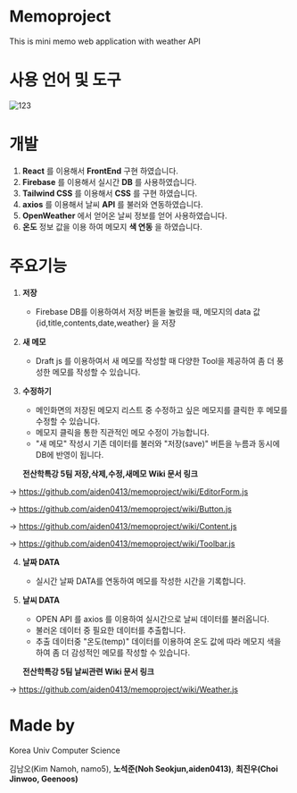 # Memoproject

This is mini memo web application with weather API

# 사용 언어 및 도구

![123](https://user-images.githubusercontent.com/84571770/122160582-24610680-ceab-11eb-9349-9bab800fcdee.png)


# 개발
 1. **React** 를 이용해서 **FrontEnd** 구현 하였습니다.
 2. **Firebase** 를 이용해서 실시간 **DB** 를 사용하였습니다.
 3. **Tailwind CSS** 를 이용해서 **CSS** 를 구현 하였습니다.
 4. **axios** 를 이용해서 날씨 **API** 를 불러와 연동하였습니다.
 5. **OpenWeather** 에서 얻어온 날씨 정보를 얻어 사용하였습니다.
 6. **온도** 정보 값을 이용 하여 메모지 **색 연동** 을 하였습니다.

# 주요기능
 1. **저장**
    - Firebase DB를 이용하여서 저장 버튼을 눌렀을 때, 메모지의 data 값 {id,title,contents,date,weather} 을 저장
 2. **새 메모**
    - Draft js 를 이용하여서 새 메모를 작성할 때 다양한 Tool을 제공하여 좀 더 풍성한 메모를 작성할 수 있습니다.
 3. **수정하기**
    - 메인화면의 저장된 메모지 리스트 중 수정하고 싶은 메모지를 클릭한 후 메모를 수정할 수 있습니다.
    - 메모지 클릭을 통한 직관적인 메모 수정이 가능합니다.
    - "새 메모" 작성시 기존 데이터를 불러와 "저장(save)" 버튼을 누름과 동시에 DB에 반영이 됩니다.

    **전산학특강 5팀 저장,삭제,수정,새메모 Wiki 문서 링크**
    
 -> https://github.com/aiden0413/memoproject/wiki/EditorForm.js
 
 -> https://github.com/aiden0413/memoproject/wiki/Button.js
 
 -> https://github.com/aiden0413/memoproject/wiki/Content.js
 
 -> https://github.com/aiden0413/memoproject/wiki/Toolbar.js


 4. **날짜 DATA**
    - 실시간 날짜 DATA를 연동하여 메모를 작성한 시간을 기록합니다.
   
 5. **날씨 DATA**
    - OPEN API 를 axios 를 이용하여 실시간으로 날씨 데이터를 불러옵니다.
    - 불러온 데이터 중 필요한 데이터를 추출합니다.
    - 추출 데이터중 "온도(temp)" 데이터를 이용하여 온도 값에 따라 메모지 색을 하여 좀 더 감성적인 메모를 작성할 수 있습니다.
    
    **전산학특강 5팀 날씨관련 Wiki 문서 링크**
    
  ->  https://github.com/aiden0413/memoproject/wiki/Weather.js
    
# Made by

Korea Univ Computer Science

김남오(Kim Namoh, namo5), **노석준(Noh Seokjun,aiden0413)**, **최진우(Choi Jinwoo, Geenoos)**


